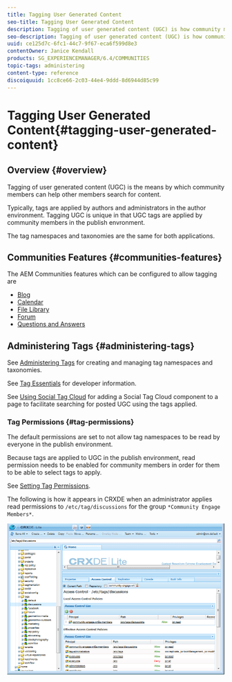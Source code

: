 ```yaml
---
title: Tagging User Generated Content
seo-title: Tagging User Generated Content
description: Tagging of user generated content (UGC) is how community members can help other members search for content
seo-description: Tagging of user generated content (UGC) is how community members can help other members search for content
uuid: ce125d7c-6fc1-44c7-9f67-eca6f599d8e3
contentOwner: Janice Kendall
products: SG_EXPERIENCEMANAGER/6.4/COMMUNITIES
topic-tags: administering
content-type: reference
discoiquuid: 1cc8ce66-2c03-44e4-9ddd-8d6944d85c99
---
```


# Tagging User Generated Content{#tagging-user-generated-content}

## Overview {#overview}

Tagging of user generated content (UGC) is the means by which community members can help other members search for content.

Typically, tags are applied by authors and administrators in the author environment. Tagging UGC is unique in that UGC tags are applied by community members in the publish envronment.

The tag namespaces and taxonomies are the same for both applications.

## Communities Features {#communities-features}

The AEM Communities features which can be configured to allow tagging are

* [Blog](/help/communities/using/blog-feature.md)
* [Calendar](/help/communities/using/calendar.md)
* [File Library](/help/communities/using/file-library.md)
* [Forum](/help/communities/using/forum.md#configuretheaddedforum)
* [Questions and Answers](/help/communities/using/working-with-qna.md)

## Administering Tags {#administering-tags}

See [Administering Tags](/help/sites/administering/using/tags.md#tagging-console) for creating and managing tag namespaces and taxonomies.

See [Tag Essentials](/help/communities/using/tag.md) for developer information.

See [Using Social Tag Cloud](/help/communities/using/tagcloud.md) for adding a Social Tag Cloud component to a page to facilitate searching for posted UGC using the tags applied.

### Tag Permissions {#tag-permissions}

The default permissions are set to not allow tag namespaces to be read by everyone in the publish environment.

Because tags are applied to UGC in the publish environment, read permission needs to be enabled for community members in order for them to be able to select tags to apply.

See [Setting Tag Permissions](/help/sites/administering/using/tags.md#setting-tag-permissions).

The following is how it appears in CRXDE when an administrator applies read permissions to `/etc/tag/discussions` for the group `*Community Engage Members*`.

![](assets/chlimage_1-74.png)


